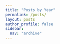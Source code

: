 ```yaml
---
title: "Posts by Year"
permalink: /posts/
layout: posts
author_profile: false
sidebar:
  nav: "archive"
---
```

